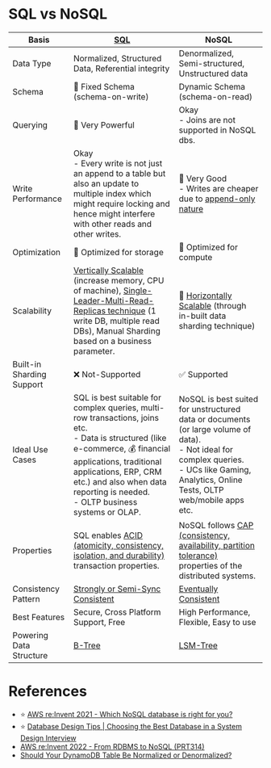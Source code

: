 # SQL vs NoSQL

| Basis                     | [SQL](7_SQL-Databases/Readme.md)                                                                                                                                                                                                                                                   | NoSQL                                                                                                                                                                                              |
|---------------------------|------------------------------------------------------------------------------------------------------------------------------------------------------------------------------------------------------------------------------------------------------------------------------------|----------------------------------------------------------------------------------------------------------------------------------------------------------------------------------------------------|
| Data Type                 | Normalized, Structured Data, Referential integrity                                                                                                                                                                                                                                 | Denormalized, Semi-structured, Unstructured data                                                                                                                                                   |
| Schema                    | :hammer: Fixed Schema (schema-on-write)                                                                                                                                                                                                                                            | Dynamic Schema (schema-on-read)                                                                                                                                                                    |
| Querying                  | :rocket: Very Powerful                                                                                                                                                                                                                                                             | Okay<br/>- Joins are not supported in NoSQL dbs.                                                                                                                                                   |
| Write Performance         | Okay<br/>- Every write is not just an append to a table but also an update to multiple index which might require locking and hence might interfere with other reads and other writes.                                                                                              | :rocket: Very Good<br/>- Writes are cheaper due to [append-only nature](5_DataStructuresUsedInDB/AppendOnlyProperty.md)                                                                            |
| Optimization              | :floppy_disk: Optimized for storage                                                                                                                                                                                                                                                | :rocket: Optimized for compute                                                                                                                                                                     |
| Scalability               | [Vertically Scalable](3_ScalabilityTechniques/Readme.md) (increase memory, CPU of machine), [Single-Leader-Multi-Read-Replicas technique](4_Consistency&Replication/SingleLeaderReplication.md) (1 write DB, multiple read DBs), Manual Sharding based on a business parameter.    | :rocket: [Horizontally Scalable](3_ScalabilityTechniques/Readme.md) (through in-built data sharding technique)                                                                                     |
| Built-in Sharding Support | :x: Not-Supported                                                                                                                                                                                                                                                                  | :white_check_mark: Supported                                                                                                                                                                       |
| Ideal Use Cases           | SQL is best suitable for complex queries, multi-row transactions, joins etc. <br/>- Data is structured (like e-commerce, :moneybag: financial applications, traditional applications, ERP, CRM  etc.) and also when data reporting is needed.<br/>- OLTP business systems or OLAP. | NoSQL is best suited for unstructured data or documents (or large volume of data). <br/>- Not ideal for complex queries.<br/>- UCs like Gaming, Analytics, Online Tests, OLTP web/mobile apps etc. |
| Properties                | SQL enables [ACID (atomicity, consistency, isolation, and durability)](1_ACIDTransactions/Readme.md) transaction properties.                                                                                                                                                       | NoSQL follows [CAP (consistency, availability, partition tolerance)](2_CAP&PACELCTheorems/CAPTheorem.md) properties of the distributed systems.                                                    |
| Consistency Pattern       | [Strongly or Semi-Sync Consistent](4_Consistency&Replication/Readme.md)                                                                                                                                                                                                            | [Eventually Consistent](4_Consistency&Replication/Readme.md)                                                                                                                                       |
| Best Features             | Secure, Cross Platform Support, Free                                                                                                                                                                                                                                               | High Performance, Flexible, Easy to use                                                                                                                                                            |
| Powering Data Structure   | [B-Tree](5_DataStructuresUsedInDB/BTree.md)                                                                                                                                                                                                                                        | [LSM-Tree](5_DataStructuresUsedInDB/LSMTree.md)                                                                                                                                                    |

# References
- :star: [AWS re:Invent 2021 - Which NoSQL database is right for you?](https://www.youtube.com/watch?v=ivBaro-8PhI)
- :star: [Database Design Tips | Choosing the Best Database in a System Design Interview](https://www.youtube.com/watch?v=cODCpXtPHbQ)
- [AWS re:Invent 2022 - From RDBMS to NoSQL (PRT314)](https://www.youtube.com/watch?v=eEENrNKxCdw)
- [Should Your DynamoDB Table Be Normalized or Denormalized?](https://aws.amazon.com/blogs/database/should-your-dynamodb-table-be-normalized-or-denormalized/)